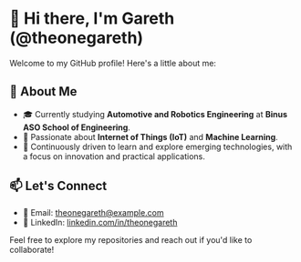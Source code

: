 # 👋 Hi there, I'm Gareth (@theonegareth)

Welcome to my GitHub profile! Here's a little about me:

## 🌟 About Me
- 🎓 Currently studying **Automotive and Robotics Engineering** at **Binus ASO School of Engineering**.
- 🤖 Passionate about **Internet of Things (IoT)** and **Machine Learning**.
- 🚀 Continuously driven to learn and explore emerging technologies, with a focus on innovation and practical applications.

## 📫 Let's Connect
- 📧 Email: [theonegareth@example.com](mailto:theonegareth@gmail.com)
- 💼 LinkedIn: [linkedin.com/in/theonegareth](https://linkedin.com/in/theonegareth)

Feel free to explore my repositories and reach out if you'd like to collaborate!

